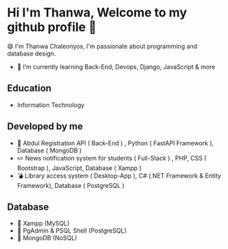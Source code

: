 # Hi I'm Thanwa, Welcome to my github profile 👋

😄   I'm Thanwa Chaleonyos, I'm passionate about programming and database design.

- 🌱 I’m currently learning Back-End, Devops, Django, JavaScript & more

## Education
- Information Technology 

## Developed by me
- 📌 Abdul Registration API ( Back-End ) , Python ( FastAPI Framework ), Database ( MongoDB )
- ✏️ News notification system for students ( Full-Stack ) , PHP, CSS ( Bootstrap ), JavaScript, Database ( Xampp )
- 💣 Library access system ( Desktop-App ), C# (.NET Framework & Entity Framework), Database ( PostgreSQL )

## Database
- 📌 Xampp (MySQL)
- 📌 PgAdmin & PSQL Shell (PostgreSQL)
- 📌 MongoDB (NoSQL)




